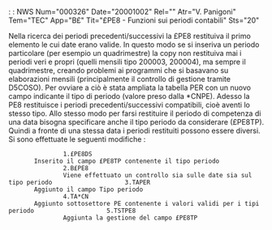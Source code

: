 :  : NWS Num="000326" Date="20001002" Rel="" Atr="V. Panigoni" Tem="TEC" App="B£" Tit="£PE8 - Funzioni sui periodi contabili" Sts="20"

Nella ricerca dei periodi precedenti/successivi la £PE8 restituiva il primo elemento le cui date erano valide. In questo modo se si inseriva un periodo particolare (per esempio un quadrimestre) la
copy non restituiva mai i periodi veri e propri (quelli mensili tipo 200003, 200004), ma sempre il
quadrimestre, creando problemi ai programmi che si basavano su elaborazioni mensili (principalmente
il controllo di gestione tramite D5COSO). Per ovviare a ciò è stata ampliata la tabella PER con un
nuovo campo indicante il tipo di periodo (valore preso dalla *CNPE). Adesso la PE8 restituisce i periodi precedenti/successivi compatibili, cioè aventi lo stesso tipo.
Allo stesso modo per farsi restituire il periodo di competenza di una data bisogna specificare anche il tipo periodo da considerare (£PE8TP). Quindi a fronte di una stessa data i periodi restituiti possono essere diversi.
 Si sono effettuate le seguenti modifiche : 

                   1.£PE8DS
           Inserito il campo £PE8TP contenente il tipo periodo
                   2.B£PE8
                   Viene effettuato un controllo sia sulle date sia sul tipo periodo                    3.TAPER
           Aggiunto il campo Tipo periodo
                   4.TA*CN
           Aggiunto sottosettore PE contenente i valori validi per i tipi periodo                    5.TSTPE8
                   Aggiunta la gestione del campo £PE8TP


